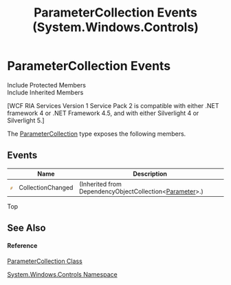 ﻿---
title: ParameterCollection Events (System.Windows.Controls)
TOCTitle: ParameterCollection Events
ms:assetid: Events.T:System.Windows.Controls.ParameterCollection
ms:mtpsurl: https://msdn.microsoft.com/en-us/library/system.windows.controls.parametercollection_events(v=VS.91)
ms:contentKeyID: 28754662
ms.date: 01/27/2012
mtps_version: v=VS.91
---

# ParameterCollection Events

Include Protected Members  
Include Inherited Members  

\[WCF RIA Services Version 1 Service Pack 2 is compatible with either .NET framework 4 or .NET Framework 4.5, and with either Silverlight 4 or Silverlight 5.\]

The [ParameterCollection](ff422376\(v=vs.91\).md) type exposes the following members.

## Events

<table>
<thead>
<tr class="header">
<th> </th>
<th>Name</th>
<th>Description</th>
</tr>
</thead>
<tbody>
<tr class="odd">
<td><img src="images\Ff423227.pubevent(en-us,VS.91).gif" title="Public event" alt="Public event" /></td>
<td>CollectionChanged</td>
<td>(Inherited from DependencyObjectCollection&lt;<a href="ff422556(v=vs.91).md">Parameter</a>&gt;.)</td>
</tr>
</tbody>
</table>

Top

## See Also

#### Reference

[ParameterCollection Class](ff422376\(v=vs.91\).md)

[System.Windows.Controls Namespace](ms590941\(v=vs.91\).md)

